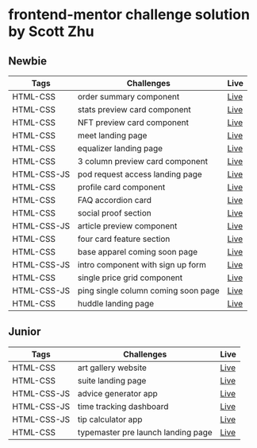 # frontend-mentor challenge solution by Scott Zhu

## Newbie

| Tags        | Challenges                          | Live                                                                      |
| ----------- | ----------------------------------- | ------------------------------------------------------------------------- |
| HTML-CSS    | order summary component             | [Live](https://order-summary-component-scottzhu.netlify.app/)             |
| HTML-CSS    | stats preview card component        | [Live](https://stats-preview-card-component-scottzhu.netlify.app/)        |
| HTML-CSS    | NFT preview card component          | [Live](https://nft-preview-card-component-scottzhu.netlify.app/)          |
| HTML-CSS    | meet landing page                   | [Live](https://meet-landing-page-scottzhu.netlify.app/)                   |
| HTML-CSS    | equalizer landing page              | [Live](https://equalizer-landing-page-scottzhu.netlify.app/)              |
| HTML-CSS    | 3 column preview card component     | [Live](https://3-column-preview-card-component-scottzhu.netlify.app/)     |
| HTML-CSS-JS | pod request access landing page     | [Live](https://pod-request-access-landing-page-scottzhu.netlify.app/)     |
| HTML-CSS    | profile card component              | [Live](https://profile-card-component-scottzhu.netlify.app/)              |
| HTML-CSS    | FAQ accordion card                  | [Live](https://faq-accordion-card-scottzhu.netlify.app/)                  |
| HTML-CSS    | social proof section                | [Live](https://social-proof-section-scottzhu.netlify.app/)                |
| HTML-CSS-JS | article preview component           | [Live](https://article-preview-component-scottzhu.netlify.app/)           |
| HTML-CSS    | four card feature section           | [Live](https://four-card-feature-section-scottzhu.netlify.app/)           |
| HTML-CSS    | base apparel coming soon page       | [Live](https://base-apparel-coming-soon-page-scottzhu.netlify.app/)       |
| HTML-CSS-JS | intro component with sign up form   | [Live](https://intro-component-with-sign-up-form-scottzhu.netlify.app/)   |
| HTML-CSS    | single price grid component         | [Live](https://single-price-card-component-scottzhu.netlify.app/)         |
| HTML-CSS-JS | ping single column coming soon page | [Live](https://ping-single-column-coming-soon-page-scottzhu.netlify.app/) |
| HTML-CSS    | huddle landing page                 | [Live](https://huddle-landing-page-scottzhu.netlify.app/)                 |

## Junior

| Tags        | Challenges                         | Live                                                                     |
| ----------- | ---------------------------------- | ------------------------------------------------------------------------ |
| HTML-CSS    | art gallery website                | [Live](https://art-gallery-website-scottzhu.netlify.app/)                |
| HTML-CSS    | suite landing page                 | [Live](https://suite-landing-page-scottzhu.netlify.app/)                 |
| HTML-CSS-JS | advice generator app               | [Live](https://advice-generator-app-scottzhu.netlify.app/)               |
| HTML-CSS-JS | time tracking dashboard            | [Live](https://time-tracking-dashboard-scottzhu.netlify.app/)            |
| HTML-CSS-JS | tip calculator app                 | [Live](https://tip-calculator-app-scottzhu.netlify.app/)                 |
| HTML-CSS    | typemaster pre launch landing page | [Live](https://typemaster-pre-launch-landing-page-scottzhu.netlify.app/) |
